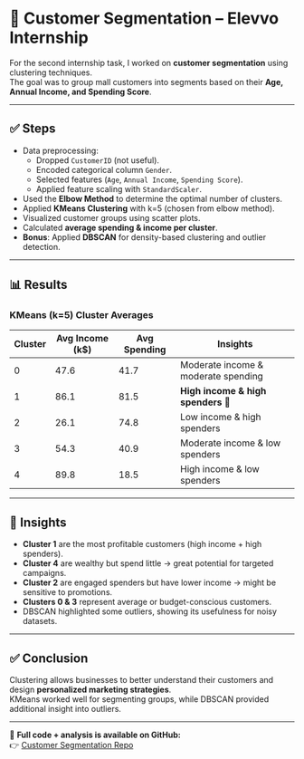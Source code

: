 # 🛒 Customer Segmentation – Elevvo Internship

For the second internship task, I worked on **customer segmentation** using clustering techniques.  
The goal was to group mall customers into segments based on their **Age, Annual Income, and Spending Score**.  

---

## ✅ Steps
- Data preprocessing:  
  - Dropped `CustomerID` (not useful).  
  - Encoded categorical column `Gender`.  
  - Selected features (`Age`, `Annual Income`, `Spending Score`).  
  - Applied feature scaling with `StandardScaler`.  
- Used the **Elbow Method** to determine the optimal number of clusters.  
- Applied **KMeans Clustering** with k=5 (chosen from elbow method).  
- Visualized customer groups using scatter plots.  
- Calculated **average spending & income per cluster**.  
- **Bonus**: Applied **DBSCAN** for density-based clustering and outlier detection.  

---

## 📊 Results
### KMeans (k=5) Cluster Averages
| Cluster | Avg Income (k$) | Avg Spending | Insights |
|---------|-----------------|--------------|----------|
| 0 | 47.6 | 41.7 | Moderate income & moderate spending |
| 1 | 86.1 | 81.5 | **High income & high spenders** 💎 |
| 2 | 26.1 | 74.8 | Low income & high spenders |
| 3 | 54.3 | 40.9 | Moderate income & low spenders |
| 4 | 89.8 | 18.5 | High income & low spenders |

---

## 🔎 Insights
- **Cluster 1** are the most profitable customers (high income + high spenders).  
- **Cluster 4** are wealthy but spend little → great potential for targeted campaigns.  
- **Cluster 2** are engaged spenders but have lower income → might be sensitive to promotions.  
- **Clusters 0 & 3** represent average or budget-conscious customers.  
- DBSCAN highlighted some outliers, showing its usefulness for noisy datasets.  

---

## ✅ Conclusion
Clustering allows businesses to better understand their customers and design **personalized marketing strategies**.  
KMeans worked well for segmenting groups, while DBSCAN provided additional insight into outliers.  

---

📂 **Full code + analysis is available on GitHub:**  
👉 [Customer Segmentation Repo](https://github.com/noran66/Customer-Segmentation.git)
